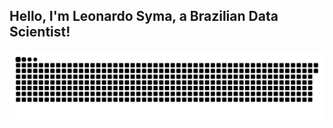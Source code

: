 ## Hello, I'm Leonardo Syma, a Brazilian Data Scientist!






<picture>
  <source media="(prefers-color-scheme: dark)" srcset="https://raw.githubusercontent.com/Leosyma/Leosyma/output/github-snake-dark.svg" />
  <source media="(prefers-color-scheme: light)" srcset="https://raw.githubusercontent.com/Leosyma/Leosyma/output/github-snake.svg" />
  <img alt="github-snake" src="https://raw.githubusercontent.com/Leosyma/Leosyma/output/github-snake.svg" />
</picture>
